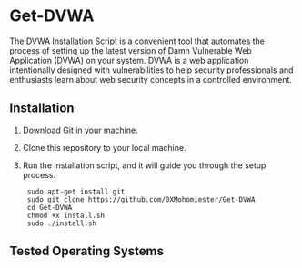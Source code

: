 # Get-DVWA

The DVWA Installation Script is a convenient tool that automates the process of setting up the latest version of Damn Vulnerable Web Application (DVWA) on your system. DVWA is a web application intentionally designed with vulnerabilities to help security professionals and enthusiasts learn about web security concepts in a controlled environment.

## Installation

1. Download Git in your machine.
2. Clone this repository to your local machine.
3. Run the installation script, and it will guide you through the setup process.

   ```
    sudo apt-get install git
    sudo git clone https://github.com/0XMohomiester/Get-DVWA
    cd Get-DVWA
    chmod +x install.sh
    sudo ./install.sh
   ```
## Tested Operating Systems
